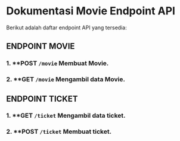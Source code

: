 # Dokumentasi Movie Endpoint API

Berikut adalah daftar endpoint API yang tersedia:

## ENDPOINT MOVIE

### 1. \*\*POST `/movie` Membuat Movie.

<!-- ```json
{
  "message": "Successfully create movie"
}
``` -->

### 2. \*\*GET `/movie` Mengambil data Movie.

<!-- ```json
{
  "message": "Login successful",
  "token": "cookie token"
}
``` -->

<!-- ## 3. \*\*GET `/v1/api/logout` Logout user.

```json
{
  "message": "Logout successful"
}
``` -->

## ENDPOINT TICKET

### 1. \*\*GET `/ticket` Mengambil data ticket.

### 2. \*\*POST `/ticket` Membuat ticket.
